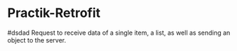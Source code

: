 # Practik-Retrofit
#dsdad
Request to receive data of a single item, a list, as well as sending an object to the server.
